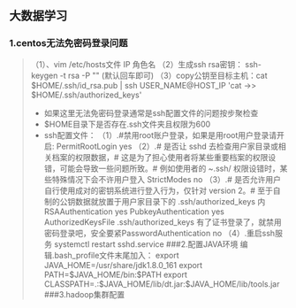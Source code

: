 ## 大数据学习

### 1.centos无法免密码登录问题

> （1）、vim /etc/hosts文件
> IP 角色名
> （2）生成ssh rsa密钥： ssh-keygen -t rsa -P "" (默认回车即可)
> （3）copy公钥至目标主机：cat $HOME/.ssh/id_rsa.pub | ssh USER_NAME@HOST_IP 'cat ->> \$HOME/.ssh/authorized_keys'
> - 如果这里无法免密码登录通常是ssh配置文件的问题按步聚检查
> - $HOME目录下是否存在.ssh文件夹且权限为600
> - ssh配置文件：
>   （1）.#禁用root账户登录，如果是用root用户登录请开启:  PermitRootLogin yes
>   （2）.# 是否让 sshd 去检查用户家目录或相关档案的权限数据，# 这是为了担心使用者将某些重要档案的权限设错，可能会导致一些问题所致。# 例如使用者的 ~.ssh/ 权限设错时，某些特殊情况下会不许用户登入
>   StrictModes no
>   （3）.# 是否允许用户自行使用成对的密钥系统进行登入行为，仅针对 version 2。# 至于自制的公钥数据就放置于用户家目录下的 .ssh/authorized_keys 内
>   RSAAuthentication yes
>   PubkeyAuthentication yes
>   AuthorizedKeysFile      .ssh/authorized_keys
>   有了证书登录了，就禁用密码登录吧，安全要紧PasswordAuthentication no
>   （4）.重启ssh服务 systemctl restart sshd.service
###2.配置JAVA环境
编辑.bash_profile文件末尾加入：
>export JAVA_HOME=/usr/share/jdk1.8.0_161
>export PATH=\$JAVA_HOME/bin:\$PATH
>export CLASSPATH=.:\$JAVA_HOME/lib/dt.jar:\$JAVA_HOME/lib/tools.jar
###3.hadoop集群配置
